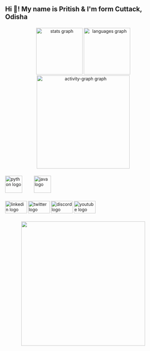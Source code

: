 <h2 align="left">Hi 👋! My name is Pritish & I'm form Cuttack, Odisha</h2>

###

<div align="center">
  <img src="https://github-readme-stats.vercel.app/api?username=PritishSenapati16&hide_title=false&hide_rank=false&show_icons=true&include_all_commits=true&count_private=true&disable_animations=false&theme=merko&locale=en&hide_border=false&order=1" height="150" alt="stats graph"  />
  <img src="https://github-readme-stats.vercel.app/api/top-langs?username=PritishSenapati16&locale=en&hide_title=false&layout=compact&card_width=320&langs_count=5&theme=merko&hide_border=false&order=2" height="150" alt="languages graph"  />
  <img src="https://github-readme-activity-graph.vercel.app/graph?username=PritishSenapati16&radius=16&theme=merko&area=true&order=5" height="300" alt="activity-graph graph"  />
</div>

###

<div align="left">
  <img src="https://cdn.jsdelivr.net/gh/devicons/devicon/icons/python/python-original.svg" height="55" alt="python logo"  />
  <img width="30" />
  <img src="https://cdn.jsdelivr.net/gh/devicons/devicon/icons/java/java-original.svg" height="55" alt="java logo"  />
</div>

###

<div align="left">
  <img src="https://raw.githubusercontent.com/maurodesouza/profile-readme-generator/master/src/assets/icons/social/linkedin/default.svg" width="70" height="40" alt="linkedin logo"  />
  <img src="https://raw.githubusercontent.com/maurodesouza/profile-readme-generator/master/src/assets/icons/social/twitter/default.svg" width="70" height="40" alt="twitter logo"  />
  <img src="https://raw.githubusercontent.com/maurodesouza/profile-readme-generator/master/src/assets/icons/social/discord/default.svg" width="70" height="40" alt="discord logo"  />
  <img src="https://raw.githubusercontent.com/maurodesouza/profile-readme-generator/master/src/assets/icons/social/youtube/default.svg" width="70" height="40" alt="youtube logo"  />
</div>

###

<div align="center">
  <img height="400" src="https://private-user-images.githubusercontent.com/107612856/348599142-fee980f4-864a-418a-bf6d-20d85506a0f4.jpg?jwt=eyJhbGciOiJIUzI1NiIsInR5cCI6IkpXVCJ9.eyJpc3MiOiJnaXRodWIuY29tIiwiYXVkIjoicmF3LmdpdGh1YnVzZXJjb250ZW50LmNvbSIsImtleSI6ImtleTUiLCJleHAiOjE3NDI5MjU5NjEsIm5iZiI6MTc0MjkyNTY2MSwicGF0aCI6Ii8xMDc2MTI4NTYvMzQ4NTk5MTQyLWZlZTk4MGY0LTg2NGEtNDE4YS1iZjZkLTIwZDg1NTA2YTBmNC5qcGc_WC1BbXotQWxnb3JpdGhtPUFXUzQtSE1BQy1TSEEyNTYmWC1BbXotQ3JlZGVudGlhbD1BS0lBVkNPRFlMU0E1M1BRSzRaQSUyRjIwMjUwMzI1JTJGdXMtZWFzdC0xJTJGczMlMkZhd3M0X3JlcXVlc3QmWC1BbXotRGF0ZT0yMDI1MDMyNVQxODAxMDFaJlgtQW16LUV4cGlyZXM9MzAwJlgtQW16LVNpZ25hdHVyZT0yMWZmNTQ0MmQ3OGMyN2RhZjA5ZmQ2ZjE4YTQ1NTk0MjkyNTdhNGExMDM0ZWZkODVmZTM1MmM0MTQ5ZDIyNzJlJlgtQW16LVNpZ25lZEhlYWRlcnM9aG9zdCJ9.f5uw8h63biXz8Z1BRh3vOcikGz-696ZpTtjkJHuhD5g"  />
</div>

###
